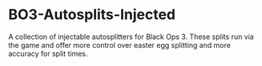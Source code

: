 # BO3-Autosplits-Injected
A collection of injectable autosplitters for Black Ops 3. These splits run via the game and offer more control over easter egg splitting and more accuracy for split times.
